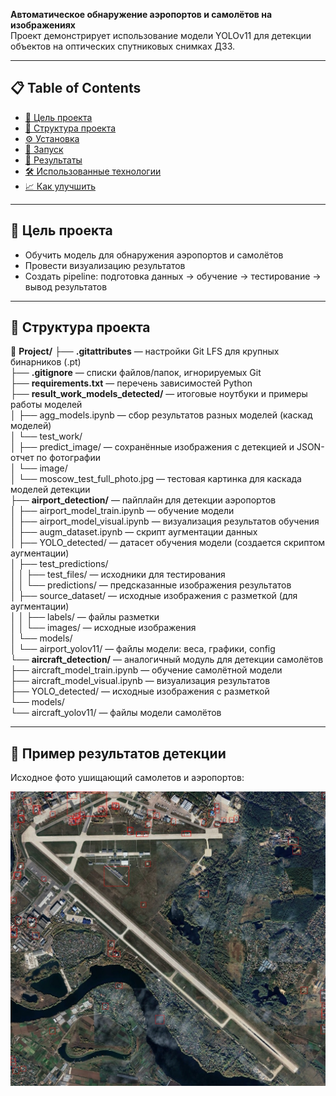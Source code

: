 **Автоматическое обнаружение аэропортов и самолётов на изображениях**  
Проект демонстрирует использование модели YOLOv11 для детекции объектов на оптических спутниковых снимках ДЗЗ.

---

## 📋 Table of Contents

- [🎯 Цель проекта](#цель-проекта)  
- [📁 Структура проекта](#структура-проекта)  
- [⚙️ Установка](#установка)  
- [🚀 Запуск](#запуск)  
- [📸 Результаты](#результаты)  
- [🛠 Использованные технологии](#использованные-технологии)  
- [📈 Как улучшить](#как-улучшить)  

---

## 🎯 Цель проекта

- Обучить модель для обнаружения аэропортов и самолётов  
- Провести визуализацию результатов  
- Создать pipeline: подготовка данных → обучение → тестирование → вывод результатов

---

## 📁 Структура проекта

📂 **Project/**
├── **.gitattributes** — настройки Git LFS для крупных бинарников (.pt)  
├── **.gitignore** — списки файлов/папок, игнорируемых Git  
├── **requirements.txt** — перечень зависимостей Python  
├── **result_work_models_detected/** — итоговые ноутбуки и примеры работы моделей  
│   ├── agg_models.ipynb — сбор результатов разных моделей (каскад моделей)  
│   └── test_work/  
│       ├── predict_image/ — сохранённые изображения с детекцией и JSON-отчет по фотографии  
│       └── image/  
│           └── moscow_test_full_photo.jpg — тестовая картинка для каскада моделей детекции  
├── **airport_detection/** — пайплайн для детекции аэропортов  
│   ├── airport_model_train.ipynb — обучение модели  
│   ├── airport_model_visual.ipynb — визуализация результатов обучения  
│   ├── augm_dataset.ipynb — скрипт аугментации данных  
│   ├── YOLO_detected/ — датасет обучения модели (создается скриптом аугментации)  
│   ├── test_predictions/  
│   │   ├── test_files/ — исходники для тестирования  
│   │   └── predictions/ — предсказанные изображения результатов  
│   ├── source_dataset/ — исходные изображения с разметкой (для аугментации)  
│   │   ├── labels/ — файлы разметки  
│   │   └── images/ — исходные изображения  
│   └── models/  
│       └── airport_yolov11/ — файлы модели: веса, графики, config  
└── **aircraft_detection/** — аналогичный модуль для детекции самолётов  
    ├── aircraft_model_train.ipynb — обучение самолётной модели  
    ├── aircraft_model_visual.ipynb — визуализация результатов  
    ├── YOLO_detected/ — исходные изображения с разметкой  
    └── models/  
        └── aircraft_yolov11/ — файлы модели самолётов  

---
## 📸 Пример результатов детекции

Исходное фото ушищающий самолетов и аэропортов:

![Airport detection example](result_work_models_detected/test_work/predict_image/airport_0_with_aircrafts.jpg)

